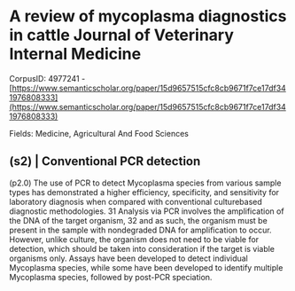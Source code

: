 # A review of mycoplasma diagnostics in cattle Journal of Veterinary Internal Medicine

CorpusID: 4977241 - [https://www.semanticscholar.org/paper/15d9657515cfc8cb9671f7ce17df341976808333](https://www.semanticscholar.org/paper/15d9657515cfc8cb9671f7ce17df341976808333)

Fields: Medicine, Agricultural And Food Sciences

## (s2) | Conventional PCR detection
(p2.0) The use of PCR to detect Mycoplasma species from various sample types has demonstrated a higher efficiency, specificity, and sensitivity for laboratory diagnosis when compared with conventional culturebased diagnostic methodologies. 31 Analysis via PCR involves the amplification of the DNA of the target organism, 32 and as such, the organism must be present in the sample with nondegraded DNA for amplification to occur. However, unlike culture, the organism does not need to be viable for detection, which should be taken into consideration if the target is viable organisms only. Assays have been developed to detect individual Mycoplasma species, while some have been developed to identify multiple Mycoplasma species, followed by post-PCR speciation.
